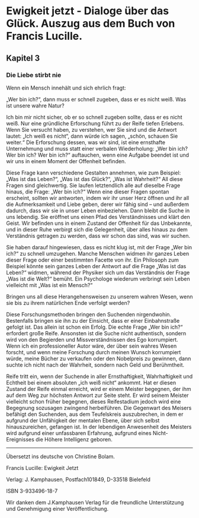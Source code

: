 # Ewigkeit jetzt - Dialoge über das Glück. Auszug aus dem Buch von Francis Lucille.

## Kapitel 3

### Die Liebe stirbt nie

Wenn ein Mensch innehält und sich ehrlich fragt:

„Wer bin ich?“, dann muss er schnell zugeben, dass er es nicht weiß. Was ist unsere wahre Natur?

Ich bin mir nicht sicher, ob er so schnell zugeben sollte, dass er es nicht weiß. Nur eine gründliche Erforschung führt zu der Reife tiefen Erlebens. Wenn Sie versucht haben, zu verstehen, wer Sie sind und die Antwort lautet: „Ich weiß es nicht“, dann würde ich sagen, „schön, schauen Sie weiter.“ Die Erforschung dessen, was wir sind, ist eine ernsthafte Unternehmung und muss statt einer verbalen Wiederholung: „Wer bin ich? Wer bin ich? Wer bin ich?“ auftauchen, wenn eine Aufgabe beendet ist und wir uns in einem Moment der Offenheit befinden.

Diese Frage kann verschiedene Gestalten annehmen, wie zum Beispiel: „Was ist das Leben?“, „Was ist das Glück?“, „Was ist Wahrheit?“ All diese Fragen sind gleichwertig. Sie laufen letztendlich alle auf dieselbe Frage hinaus, die Frage: „Wer bin ich?“ Wenn eine dieser Fragen spontan erscheint, sollten wir antworten, indem wir ihr unser Herz öffnen und ihr all die Aufmerksamkeit und Liebe geben, derer wir fähig sind – und außerdem dadurch, dass wir sie in unser Leben einbeziehen. Dann bleibt die Suche in uns lebendig. Sie eröffnet uns einen Pfad des Verständnisses und klärt den Geist. Wir befinden uns in einem Zustand der Offenheit für das Unbekannte, und in dieser Ruhe verbirgt sich die Gelegenheit, über alles hinaus zu dem Verständnis getragen zu werden, dass wir schon das sind, was wir suchen.

Sie haben darauf hingewiesen, dass es nicht klug ist, mit der Frage „Wer bin ich?“ zu schnell umzugehen. Manche Menschen widmen ihr ganzes Leben dieser Frage oder einer bestimmten Facette von ihr. Ein Philosoph zum Beispiel könnte sein ganzes Leben der Antwort auf die Frage „Was ist das Leben?“ widmen, während der Physiker sich um das Verständnis der Frage „Was ist die Welt?“ bemüht. Ein Psychologe wiederum verbringt sein Leben vielleicht mit „Was ist ein Mensch?“

Bringen uns all diese Herangehensweisen zu unserem wahren Wesen, wenn sie bis zu ihrem natürlichen Ende verfolgt werden?

Diese Forschungsmethoden bringen den Suchenden nirgendwohin. Bestenfalls bringen sie ihn zu der Einsicht, dass er einer Einbahnstraße gefolgt ist. Das allein ist schon ein Erfolg. Die echte Frage „Wer bin ich?“ erfordert große Reife. Ansonsten ist die Suche nicht authentisch, sondern wird von den Begierden und Missverständnissen des Ego korrumpiert. Wenn ich ein professioneller Autor wäre, der über sein wahres Wesen forscht, und wenn meine Forschung durch meinen Wunsch korrumpiert würde, meine Bücher zu verkaufen oder den Nobelpreis zu gewinnen, dann suchte ich nicht nach der Wahrheit, sondern nach Geld und Berühmtheit.

Reife tritt ein, wenn der Suchende in aller Ernsthaftigkeit, Wahrhaftigkeit und Echtheit bei einem absoluten „ich weiß nicht“ ankommt. Hat er diesen Zustand der Reife einmal erreicht, wird er einem Meister begegnen, der ihm auf dem Weg zur höchsten Antwort zur Seite steht. Er wird seinem Meister vielleicht schon früher begegnen, dieses Reifestadium jedoch wird eine Begegnung sozusagen zwingend herbeiführen. Die Gegenwart des Meisers befähigt den Suchenden, aus dem Teufelskreis auszubrechen, in dem er aufgrund der Unfähigkeit der mentalen Ebene, über sich selbst hinauszureichen, gefangen ist. In der lebendigen Anwesenheit des Meisters wird aufgrund einer unfassbaren Erfahrung, aufgrund eines Nicht-Ereignisses die Höhere Intelligenz geboren.

* * *

Übersetzt ins deutsche von Christine Bolam.

Francis Lucille: Ewigkeit Jetzt

Verlag: J. Kamphausen, Postfach101849, D-33518 Bielefeld

ISBN 3-933496-18-7

Wir danken dem J.Kamphausen Verlag für die freundliche Unterstützung und Genehmigung einer Veröffentlichung.